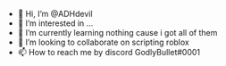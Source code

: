 - 👋 Hi, I’m @ADHdevil
- 👀 I’m interested in ...
- 🌱 I’m currently learning nothing cause i got all of them 
- 💞️ I’m looking to collaborate on scripting roblox    
- 📫 How to reach me  by discord GodlyBullet#0001

 
